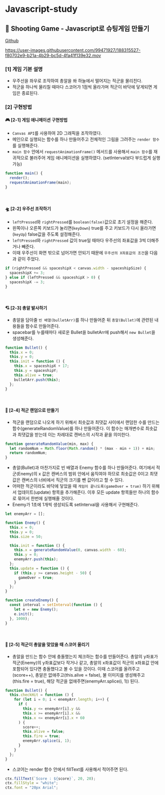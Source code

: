 # Javascript-study

## 🚀 Shooting Game - Javascript로 슈팅게임 만들기
[Github](https://github.com/woojung007/Javascript-study/tree/master/Shooting-game)

https://user-images.githubusercontent.com/99471927/188315527-f80702e9-b21a-4b29-bc5d-4fa41f139e32.mov

### [1] 게임 기본 설명

- 우주선을 좌우로 조작하여 총알을 쏴 하늘에서 떨어지는 적군을 물리친다.
- 적군을 하나씩 물리칠 때마다 스코어가 1점씩 올라가며 적군이 바닥에 닿게되면 게임은 종료된다.

### [2] 구현방법

#### 🎮 [2-1] 게임 애니메이션 구현방법

- `Canvas API`를 사용하여 2D 그래픽을 조작하였다.
- 메인으로 실행되는 함수를 하나 만들어주고 전체적인 그림을 그려주는 `render 함수`를 실행해준다.
- `main 함수` 안에서 `requestAnimationFrame()` 메서드를 사용해서 `main 함수`를 재귀적으로 불러주어 게임 애니메이션을 실행하였다. (setInterval보다 부드럽게 실행 가능)

```javascript
function main() {
  render();
  requestAnimationFrame(main);
}
```

<br/>

#### 🛸 [2-2] 우주선 조작하기

- `leftPressed`와 `rightPressed`를 `boolean(false)`값으로 초기 설정을 해준다.
- 왼쪽이나 오른쪽 키보드가 눌리면(`keyDown`) true를 주고 키보드가 다시 올라가면(`keyUp`) false값을 주도록 설정해준다.
- `leftPressed`와 `rightPressed` 값이 true일 때마다 우주선의 좌표값을 3씩 더해주거나 빼준다.
- 이때 우주선이 화면 밖으로 넘어가면 안되기 때문에 `우주선의 X좌표값의 조건`을 다음과 같이 주었다.

```javascript
if (rightPressed && spaceshipX < canvas.width - spaceshipSize) {
  spaceshipX += 3;
} else if (leftPressed && spaceshipX > 0) {
  spaceshipX -= 3;
}
```

<br/>

#### 💘 [2-3] 총알 발사하기

- 총알을 담아줄 `빈 배열(bulletArr)`를 하나 만들어준 뒤 `총알(Bullet)`에 관련된 내용들을 함수로 만들어준다.
- spacebar를 누를때마다 새로운 Bullet을 bulletArr에 push해서 `new Bullet`을 생성해준다.

```js
function Bullet() {
  this.x = 0;
  this.y = 0;
  this.init = function () {
    this.x = spaceshipX + 17;
    this.y = spaceshipY;
    this.alive = true;
    bulletArr.push(this);
  };
}
```

<br/>

#### 👾 [2-4] 적군 랜덤으로 만들기

- 적군을 랜덤으로 나오게 하기 위해서 최솟값과 최댓값 사이에서 랜덤한 수를 만드는 함수(generateRandomValue)를 하나 만들어준다.
  이 함수는 매개변수로 최솟값과 최댓값을 받는데 이는 차레대로 캔버스의 시작과 끝을 의미한다.

```js
function generateRandomValue(min, max) {
  let randomNum = Math.floor(Math.random() * (max - min + 1)) + min;
  return randomNum;
}
```

- 총알(Bullet)과 마찬가지로 빈 배열과 Enemy 함수를 하나 만들어준다. 여기에서 적군(Enemy)의 x 값은 캔버스의 범위 안에서 움직여야 하므로 최솟값은 0이고 최댓값은 캔버스의 너비에서 직군의 크기를 뺀 값이라고 할 수 있다.
- 어떠한 적군이라도 바닥에 닿았을 때 `게임이 끝나도록(gameOver = true)` 하기 위해서 업데이트(update) 항목을 추가해준다. 이후 모든 update 항목들만 하나의 함수로 묶어서 한번에 실행해줄 것이다.
- Enemy가 1초에 1개씩 생성되도록 setInterval을 사용해서 구현해준다.

```js
let enemyArr = [];

function Enemy() {
  this.x = 0;
  this.y = 0;
  this.size = 50;

  this.init = function () {
    this.x = generateRandomValue(0, canvas.width - 60);
    this.y = 0;
    enemyArr.push(this);
  };
  this.update = function () {
    if (this.y >= canvas.height - 50) {
      gameOver = true;
    }
  };
}

function createEnemy() {
  const interval = setInterval(function () {
    let e = new Enemy();
    e.init();
  }, 1000);
}
```

<br/>

#### 💯 [2-5] 적군이 총알을 맞았을 때 스코어 올리기

- 총알을 만드는 함수 안에 충돌했는지 체크하는 함수를 만들어준다. 총알의 y좌표가 적군(Enemy)의 y좌표값보다 작거나 같고, 총알의 x좌표값이 적군의 x좌표값 안에 포함되어 있다면 충돌했다고 볼 수 있을 것이다. 이때 스코어를 올려주고(score++), 총알은 없애주고(this.alive = false), 불 이미지를 생성해주고(this.fire = true), 해당 적군을 없애주면(enemyArr.splice(i, 1)) 된다.

```js
function Bullet() {
  this.checkHit = function () {
    for (let i = 0; i < enemyArr.length; i++) {
      if (
        this.y <= enemyArr[i].y &&
        this.x >= enemyArr[i].x &&
        this.x <= enemyArr[i].x + 60
      ) {
        score++;
        this.alive = false;
        this.fire = true;
        enemyArr.splice(i, 1);
      }
    }
  };
}
```

- 스코어는 render 함수 안에서 fillText를 사용해서 적어주면 된다.

```js
ctx.fillText(`Score : ${score}`, 20, 20);
ctx.fillStyle = "white";
ctx.font = "20px Arial";
```
